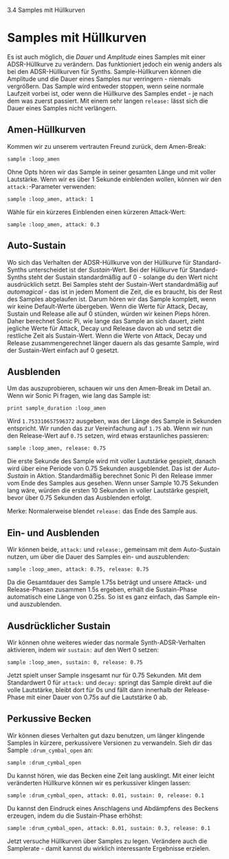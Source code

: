 3.4 Samples mit Hüllkurven

# Samples mit Hüllkurven

Es ist auch möglich, die *Dauer* und *Amplitude* eines Samples mit einer ADSR-Hüllkurve zu verändern. Das funktioniert jedoch ein wenig anders als bei den ADSR-Hüllkurven für Synths. Sample-Hüllkurven können die Amplitude und die Dauer eines Samples nur verringern - niemals vergrößern. Das Sample wird entweder stoppen, wenn seine normale Laufzeit vorbei ist, oder wenn die Hüllkurve des Samples endet - je nach dem was zuerst passiert. Mit einem sehr langen `release:` lässt sich die Dauer eines Samples nicht verlängern.

## Amen-Hüllkurven

Kommen wir zu unserem vertrauten Freund zurück, dem Amen-Break:

```
sample :loop_amen
```

Ohne Opts hören wir das Sample in seiner gesamten Länge und mit voller Lautstärke. Wenn wir es über 1 Sekunde einblenden wollen, können wir den `attack:`-Parameter verwenden:

```
sample :loop_amen, attack: 1
```

Wähle für ein kürzeres Einblenden einen kürzeren Attack-Wert:

```
sample :loop_amen, attack: 0.3
```

## Auto-Sustain

Wo sich das Verhalten der ADSR-Hüllkurve von der Hüllkurve für Standard-Synths unterscheidet ist der *Sustain*-Wert. Bei der Hüllkurve für Standard-Synths steht der Sustain standardmäßig auf 0 - solange du den Wert nicht ausdrücklich setzt. Bei Samples steht der Sustain-Wert standardmäßig auf *automagical* - das ist in jedem Moment die Zeit, die es braucht, bis der Rest des Samples abgelaufen ist. Darum hören wir das Sample komplett, wenn wir keine Default-Werte übergeben. Wenn die Werte für Attack, Decay, Sustain und Release alle auf 0 stünden, würden wir keinen Pieps hören. Daher berechnet Sonic Pi, wie lange das Sample an sich dauert, zieht jegliche Werte für Attack, Decay und Release davon ab und setzt die restliche Zeit als Sustain-Wert. Wenn die Werte von Attack, Decay und Release zusammengerechnet länger dauern als das gesamte Sample, wird der Sustain-Wert einfach auf 0 gesetzt.

## Ausblenden

Um das auszuprobieren, schauen wir uns den Amen-Break im Detail an. Wenn wir Sonic Pi fragen, wie lang das Sample ist:

```
print sample_duration :loop_amen
```

Wird `1.753310657596372` ausgeben, was der Länge des Sample in Sekunden entspricht. Wir runden das zur Vereinfachung auf `1.75` ab. Wenn wir nun den Release-Wert auf `0.75` setzen, wird etwas erstaunliches passieren:

```
sample :loop_amen, release: 0.75
```

Die erste Sekunde des Sample wird mit voller Lautstärke gespielt, danach wird über eine Periode von 0.75 Sekunden ausgeblendet. Das ist der *Auto-Sustain* in Aktion. Standardmäßig berechnet Sonic Pi den Release immer vom Ende des Samples aus gesehen. Wenn unser Sample 10.75 Sekunden lang wäre, würden die ersten 10 Sekunden in voller Lautstärke gespielt, bevor über 0.75 Sekunden das Ausblenden erfolgt.

Merke: Normalerweise blendet `release:` das Ende des Sample aus.

## Ein- und Ausblenden

Wir können beide, `attack:` und `release:`, gemeinsam mit dem Auto-Sustain nutzen, um über die Dauer des Samples ein- und auszublenden:

```
sample :loop_amen, attack: 0.75, release: 0.75
```

Da die Gesamtdauer des Sample 1.75s beträgt und unsere Attack- und Release-Phasen zusammen 1.5s ergeben, erhält die Sustain-Phase automatisch eine Länge von 0.25s. So ist es ganz einfach, das Sample ein- und auszublenden.

## Ausdrücklicher Sustain

Wir können ohne weiteres wieder das normale Synth-ADSR-Verhalten aktivieren, indem wir `sustain:` auf den Wert 0 setzen:

```
sample :loop_amen, sustain: 0, release: 0.75
```

Jetzt spielt unser Sample insgesamt nur für 0.75 Sekunden. Mit dem Standardwert 0 für `attack:` und `decay:` springt das Sample direkt auf die volle Lautstärke, bleibt dort für 0s und fällt dann innerhalb der Release-Phase mit einer Dauer von 0.75s auf die Lautstärke 0 ab.

## Perkussive Becken

Wir können dieses Verhalten gut dazu benutzen, um länger klingende Samples in kürzere, perkussivere Versionen zu verwandeln. Sieh dir das Sample `:drum_cymbal_open` an:

```
sample :drum_cymbal_open
```

Du kannst hören, wie das Becken eine Zeit lang ausklingt. Mit einer leicht veränderten Hüllkurve können wir es perkussiver klingen lassen:

```
sample :drum_cymbal_open, attack: 0.01, sustain: 0, release: 0.1
```

Du kannst den Eindruck eines Anschlagens und Abdämpfens des Beckens erzeugen, indem du die Sustain-Phase erhöhst:

```
sample :drum_cymbal_open, attack: 0.01, sustain: 0.3, release: 0.1
```

Jetzt versuche Hüllkurven über Samples zu legen. Verändere auch die Samplerate - damit kannst du wirklich interessante Ergebnisse erzielen.
